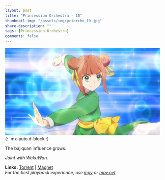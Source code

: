 ```yaml
---
layout: post
title: "Princession Orchestra - 10"
thumbnail-img: "/assets/img/priorche_10.jpg"
share-description: ""
tags: [Princession Orchestra]
comments: false
---
```


![Princession Orchestra - 10](/assets/img/priorche_10.jpg){: .mx-auto.d-block :}

The bajiquan influence grows.
<!-- excerpt-end -->

*Joint with WakuWan.*

**Links:** [Torrent](https://nyaa.si/view/1982050) | [Magnet](magnet:?xt=urn:btih:e1fcda73edc6874d4284ab885ad8f3fe6ca0f790&dn=%5BWakuTomete%5D%20Princess%20Session%20Orchestra%20-%2010%20%28WEB%201080p%20AVC%20E-AC3%29%20%5B637CE437%5D%20%7C%20Princession%20Orchestra&tr=http%3A%2F%2Fnyaa.tracker.wf%3A7777%2Fannounce&tr=udp%3A%2F%2Fopen.stealth.si%3A80%2Fannounce&tr=udp%3A%2F%2Ftracker.opentrackr.org%3A1337%2Fannounce&tr=udp%3A%2F%2Fexodus.desync.com%3A6969%2Fannounce&tr=udp%3A%2F%2Ftracker.torrent.eu.org%3A451%2Fannounce) <br>
*For the best playback experience, use [mpv](https://mpv.io/) or [mpv.net](https://github.com/mpvnet-player/mpv.net/releases).*
